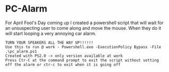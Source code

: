 # PC-Alarm
For April Fool's Day coming up I created a powershell script that will wait for an unsuspecting user to come along and move the mouse.  When they do it will start looping a very annoying car alarm.   


    TURN YOUR SPEAKERS ALL THE WAY UP!!!!!!
    Use this to run @ work - Powershell.exe -ExecutionPolicy Bypass -File .\pc_alarm.ps1
    Created with PS2.0 -> only version available at work
    Press Ctr-C at the command prompt to exit the script without setting off the alarm or ctr-c to exit when it is going off

